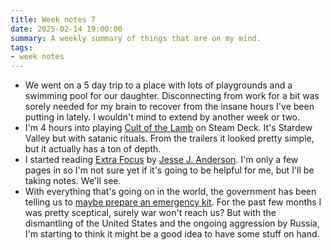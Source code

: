 ```yaml
---
title: Week notes 7
date: 2025-02-14 19:00:00
summary: A weekly summary of things that are on my mind.
tags: 
- week notes
---
```


- We went on a 5 day trip to a place with lots of playgrounds and a swimming pool for our daughter. Disconnecting from work for a bit was sorely needed for my brain to recover from the insane hours I've been putting in lately. I wouldn't mind to extend by another week or two.
- I'm 4 hours into playing [Cult of the Lamb](https://www.cultofthelamb.com/) on Steam Deck. It's Stardew Valley but with satanic rituals. From the trailers it looked pretty simple, but it actually has a ton of depth.
- I started reading [Extra Focus](https://www.extrafocusbook.com/) by [Jesse J. Anderson](https://adhdjesse.com/). I'm only a few pages in so I'm not sure yet if it's going to be helpful for me, but I'll be taking notes. We'll see.
- With everything that's going on in the world, the government has been telling us to [maybe prepare an emergency kit](https://www.denkvooruit.nl/bereid-je-voor/stel-je-noodpakket-samen). For the past few months I was pretty sceptical, surely war won't reach us? But with the dismantling of the United States and the ongoing aggression by Russia, I'm starting to think it might be a good idea to have some stuff on hand.

